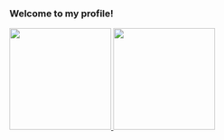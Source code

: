 ### Welcome to my profile!

<div>
  <a href="https://www.linkedin.com/in/henrique-xaud-63613216a/">
    <img height="180em" src="https://github-readme-stats.vercel.app/api/top-langs/?username=henriquexaud&layout=compact&langs_count=16&theme=dark"/>
    <img height="180em" src="https://github-readme-stats.vercel.app/api?username=henriquexaud&show_icons=true&theme=dark&include_all_commits-true&count_private=true"/>
</div>
